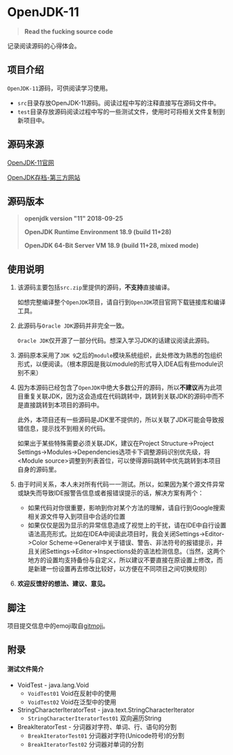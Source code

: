 # OpenJDK-11

> **Read the fucking source code**

记录阅读源码的心得体会。

## 项目介绍
`OpenJDK-11`源码，可供阅读学习使用。

* `src`目录存放OpenJDK-11源码。阅读过程中写的注释直接写在源码文件中。
* `test`目录存放源码阅读过程中写的一些测试文件，使用时可将相关文件复制到新项目中。

## 源码来源
[OpenJDK-11官网](http://jdk.java.net/11/)

[OpenJDK存档-第三方网站](https://adoptopenjdk.net/?variant=openjdk11&jvmVariant=hotspot)

## 源码版本                                                   
> **openjdk version "11" 2018-09-25**
>
> **OpenJDK Runtime Environment 18.9 (build 11+28)**
>
> **OpenJDK 64-Bit Server VM 18.9 (build 11+28, mixed mode)**

## 使用说明
1. 该源码主要包括`src.zip`里提供的源码，**不支持**直接编译。
   
   如想完整编译整个`OpenJDK`项目，请自行到`OpenJDK`项目官网下载链接库和编译工具。
   
2. 此源码与`Oracle JDK`源码并非完全一致。
   
   `Oracle JDK`仅开源了一部分代码。想深入学习JDK的话建议阅读此源码。

3. 源码原本采用了`JDK 9`之后的`module`模块系统组织，此处修改为熟悉的包组织形式，以便阅读。（根本原因是我以module的形式导入IDEA后有些module识别不来）

4. 因为本源码已经包含了`OpenJDK`中绝大多数公开的源码，所以**不建议**再为此项目重复关联JDK，因为这会造成在代码跳转中，跳转到关联JDK的源码中而不是直接跳转到本项目的源码中。
   
   此外，本项目还有一些源码是JDK里不提供的，所以关联了JDK可能会导致报错信息，提示找不到相关的代码。
   
   如果出于某些特殊需要必须关联JDK，建议在Project Structure->Project Settings->Modules->Dependencies选项卡下调整源码识别优先级，将\<Module source\>调整到列表首位，可以使得源码跳转中优先跳转到本项目自身的源码里。

5. 由于时间关系，本人未对所有代码一一测试。所以，如果因为某个源文件异常或缺失而导致IDE报警告信息或者报错误提示的话，解决方案有两个：
   * 如果代码对你很重要，影响到你对某个方法的理解，请自行到Google搜索相关源文件导入到项目中合适的位置
   * 如果仅仅是因为显示的异常信息造成了视觉上的干扰，请在IDE中自行设置语法高亮形式。比如在IDEA中阅读此项目时，我会关闭Settings->Editor->Color Scheme->General中关于错误、警告、非法符号的报错提示，并且关闭Settings->Editor->Inspections处的语法检测信息。（当然，这两个地方的设置均支持备份与自定义，所以建议不要直接在原设置上修改，而是新建一份设置再去修改比较好，以方便在不同项目之间切换规则）

6. **欢迎反馈好的想法、建议、意见。**

## 脚注
项目提交信息中的emoji取自[gitmoji](https://gitmoji.carloscuesta.me/)。

## 附录

#### 测试文件简介
* VoidTest - java.lang.Void
  * `VoidTest01` Void在反射中的使用
  * `VoidTest02` Void在泛型中的使用
* StringCharacterIteratorTest - java.text.StringCharacterIterator
  * `StringCharacterIteratorTest01` 双向遍历String
* BreakIteratorTest - 分词器对字符、单词、行、语句的分割
  * `BreakIteratorTest01` 分词器对字符(Unicode符号)的分割
  * `BreakIteratorTest02` 分词器对单词的分割
